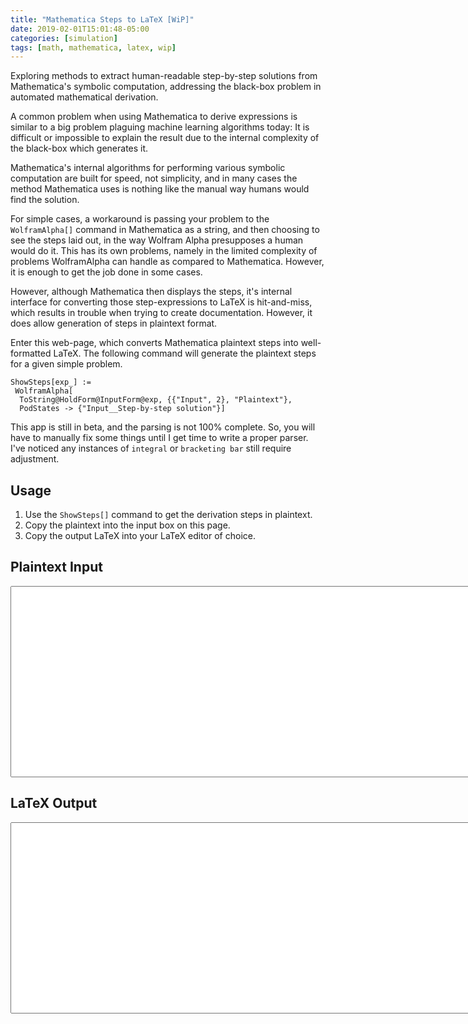 ```yaml
---
title: "Mathematica Steps to LaTeX [WiP]"
date: 2019-02-01T15:01:48-05:00
categories: [simulation]
tags: [math, mathematica, latex, wip]
---
```


Exploring methods to extract human-readable step-by-step solutions from Mathematica's symbolic computation, addressing the black-box problem in automated mathematical derivation.

<!--more-->

A common problem when using Mathematica to derive expressions is similar to a
big problem plaguing machine learning algorithms today: It is difficult or
impossible to explain the result due to the internal complexity of the black-box
which generates it.

Mathematica's internal algorithms for performing various symbolic computation
are built for speed, not simplicity, and in many cases the method Mathematica
uses is nothing like the manual way humans would find the solution.

For simple cases, a workaround is passing your problem to the `WolframAlpha[]`
command in Mathematica as a string, and then choosing to see the steps laid out,
in the way Wolfram Alpha presupposes a human would do it. This has its own
problems, namely in the limited complexity of problems WolframAlpha can handle
as compared to Mathematica. However, it is enough to get the job done in some
cases.

However, although Mathematica then displays the steps, it's internal interface
for converting those step-expressions to LaTeX is hit-and-miss, which results in
trouble when trying to create documentation. However, it does allow generation
of steps in plaintext format.

Enter this web-page, which converts Mathematica plaintext steps into
well-formatted LaTeX. The following command will generate the plaintext steps
for a given simple problem.

```
ShowSteps[exp_] :=
 WolframAlpha[
  ToString@HoldForm@InputForm@exp, {{"Input", 2}, "Plaintext"},
  PodStates -> {"Input__Step-by-step solution"}]
```

This app is still in beta, and the parsing is not 100% complete. So, you will
have to manually fix some things until I get time to write a proper parser.
I've noticed any instances of `integral` or `bracketing bar` still require
adjustment.

## Usage

1. Use the `ShowSteps[]` command to get the derivation steps in plaintext.
2. Copy the plaintext into the input box on this page.
3. Copy the output LaTeX into your LaTeX editor of choice.

## Plaintext Input

<textarea id="text-input" class="monospace" rows="20" cols="150"></textarea>

## LaTeX Output

<textarea id="text-output" class="monospace" rows="20" cols="150" readonly></textarea>

<script type="text/javascript" src="/js/simulation/mathematica-steps-to-latex.js"></script>
